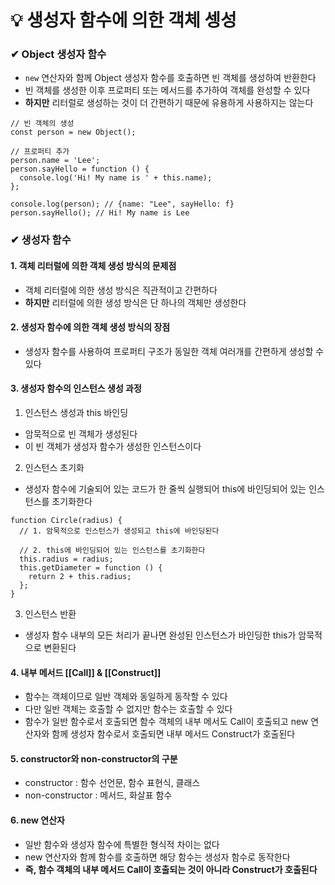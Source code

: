 # 💡 생성자 함수에 의한 객체 셍성

### ✔ Object 생성자 함수
- `new` 연산자와 함께 Object 생성자 함수를 호출하면 빈 객체를 생성하여 반환한다
- 빈 객체를 생성한 이후 프로퍼티 또는 메서드를 추가하여 객체를 완성할 수 있다
- **하지만** 리터럴로 생성하는 것이 더 간편하기 때문에 유용하게 사용하지는 않는다
```
// 빈 객체의 생성
const person = new Object();

// 프로퍼티 추가
person.name = 'Lee';
person.sayHello = function () {
  console.log('Hi! My name is ' + this.name);
};

console.log(person); // {name: "Lee", sayHello: f}
person.sayHello(); // Hi! My name is Lee
```

### ✔ 생성자 함수

#### 1. 객체 리터럴에 의한 객체 생성 방식의 문제점
- 객체 리터럴에 의한 생성 방식은 직관적이고 간편하다
- **하지만** 리터럴에 의한 생성 방식은 단 하나의 객체만 생성한다

#### 2. 생성자 함수에 의한 객체 생성 방식의 장점
- 생성자 함수를 사용하여 프로퍼티 구조가 동일한 객체 여러개를 간편하게 생성할 수 있다

#### 3. 생성자 함수의 인스턴스 생성 과정
1. 인스턴스 생성과 this 바인딩
  - 암묵적으로 빈 객체가 생성된다
  - 이 빈 객체가 생성자 함수가 생성한 인스턴스이다
2. 인스턴스 초기화
  - 생성자 함수에 기술되어 있는 코드가 한 줄씩 실행되어 this에 바인딩되어 있는 인스턴스를 초기화한다
  ```
  function Circle(radius) {
    // 1. 암묵적으로 인스턴스가 생성되고 this에 바인딩된다

    // 2. this에 바인딩되어 있는 인스턴스를 초기화한다
    this.radius = radius;
    this.getDiameter = function () {
      return 2 + this.radius;
    };
  }
  ```
3. 인스턴스 반환
  - 생성자 함수 내부의 모든 처리가 끝나면 완성된 인스턴스가 바인딩한 this가 암묵적으로 변환된다

#### 4. 내부 메서드 [[Call]] & [[Construct]]
- 함수는 객체이므로 일반 객체와 동일하게 동작할 수 있다
- 다만 일반 객체는 호출할 수 없지만 함수는 호출할 수 있다
- 함수가 일반 함수로서 호출되면 함수 객체의 내부 메서도 Call이 호출되고 new 연산자와 함께 생성자 함수로서 호출되면 내부 메서드 Construct가 호출된다

#### 5. constructor와 non-constructor의 구분
- constructor : 함수 선언문, 함수 표현식, 클래스
- non-constructor : 메서드, 화살표 함수

#### 6. new 연산자
- 일반 함수와 생성자 함수에 특별한 형식적 차이는 없다
- new 연산자와 함께 함수를 호출하면 해당 함수는 생성자 함수로 동작한다
- **즉, 함수 객체의 내부 메서드 Call이 호출되는 것이 아니라 Construct가 호출된다**